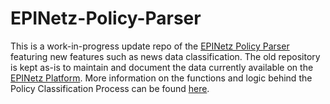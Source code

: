 # EPINetz-Policy-Parser

This is a work-in-progress update repo of the [EPINetz Policy Parser](https://github.com/EPINetz/EPINetz-Policy-Parser) featuring new features such as news data classification. The old repository is kept as-is to maintain and document the data currently available on the [EPINetz Platform](https://app.epinetz.de/). More information on the functions and logic behind the Policy Classification Process can be found [here](https://github.com/EPINetz/EPINetz-Policy-Parser/blob/master/README.md).

